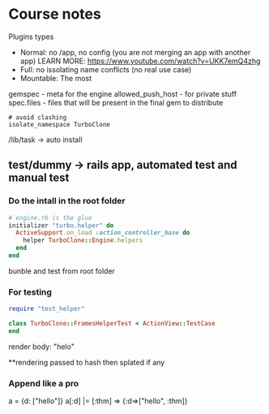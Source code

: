 # Course notes

Plugins types
- Normal: no /app, no config (you are not merging an app with another app) LEARN MORE: https://www.youtube.com/watch?v=UKK7emQ4zhg
- Full: no issolating name conflicts (no real use case)
- Mountable: The most

gemspec - meta for the engine
allowed_push_host - for private stuff
spec.files - files that will be present in the final gem to distribute

```
# avoid clashing
isolate_namespace TurboClone
```
/lib/task -> auto install

test/dummy -> rails app, automated test and manual test
---

### Do the intall in the root folder

```ruby
# engine.rb is the glue
initializer "turbo.helper" do
  ActiveSupport.on_load :action_controller_base do
    helper TurboClone::Engine.helpers
  end
end
```

bunble and test from root folder


### For testing
```ruby
require "test_helper"

class TurboClone::FramesHelperTest < ActionView::TestCase
end
```

render body: "helo"


**rendering passed to hash then splated if any

### Append like a pro
a = {d: ["hello"]}
a[:d] |= [:thm]
=> {:d=>["hello", :thm]}
